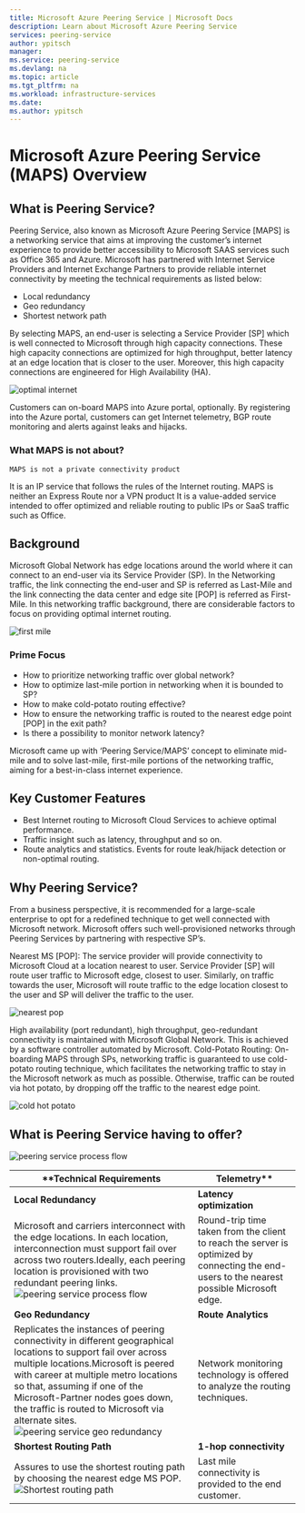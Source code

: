 ```yaml
---
title: Microsoft Azure Peering Service | Microsoft Docs
description: Learn about Microsoft Azure Peering Service
services: peering-service
author: ypitsch
manager: 
ms.service: peering-service
ms.devlang: na
ms.topic: article
ms.tgt_pltfrm: na
ms.workload: infrastructure-services
ms.date: 
ms.author: ypitsch
---
```


# Microsoft Azure Peering Service (MAPS) Overview
## What is Peering Service? 

Peering Service, also known as Microsoft Azure Peering Service [MAPS] is a networking service that aims at improving the customer’s internet experience to provide better accessibility to Microsoft SAAS services such as Office 365 and Azure. Microsoft has partnered with Internet Service Providers and Internet Exchange Partners to provide reliable internet connectivity by meeting the technical requirements as listed below:
- Local redundancy
- Geo redundancy
- Shortest network path

By selecting MAPS, an end-user is selecting a Service Provider [SP] which is well connected to Microsoft through high capacity connections. These high capacity connections are optimized for high throughput, better latency at an edge location that is closer to the user. Moreover, this high capacity connections are engineered for High Availability (HA).
 
![optimal internet](media\peering-service-about\peering-service-optimal-internet-connectivity-final.png)

Customers can on-board MAPS into Azure portal, optionally. By registering into the Azure portal, customers can get Internet telemetry, BGP route monitoring and alerts against leaks and hijacks.

### What MAPS is not about?
 	MAPS is not a private connectivity product
It is an IP service that follows the rules of the Internet routing. 
 	MAPS is neither an Express Route nor a VPN product 
It is a value-added service intended to offer optimized and reliable routing to public IPs or SaaS traffic such as Office.

## Background

Microsoft Global Network has edge locations around the world where it can connect to an end-user via its Service Provider (SP). In the Networking traffic, the link connecting the end-user and SP is referred as Last-Mile and the link connecting the data center and edge site [POP] is referred as First-Mile. In this networking traffic background, there are considerable factors to focus on providing optimal internet routing.

![first mile](media\peering-service-about\peering-service-background1.png)

### Prime Focus 
- How to prioritize networking traffic over global network?
-	How to optimize last-mile portion in networking when it is bounded to SP?
-	How to make cold-potato routing effective?
-	How to ensure the networking traffic is routed to the nearest edge point [POP] in the exit path?
-	Is there a possibility to monitor network latency?

Microsoft came up with ‘Peering Service/MAPS’ concept to eliminate mid-mile and to solve last-mile, first-mile portions of the networking traffic, aiming for a best-in-class internet experience.

## Key Customer Features
 -	Best Internet routing to Microsoft Cloud Services to achieve optimal performance. 
 -	Traffic insight such as latency, throughput and so on.
 -	Route analytics and statistics. Events for route leak/hijack detection or non-optimal routing. 

## Why Peering Service?
From a business perspective, it is recommended for a large-scale enterprise to opt for a redefined technique to get well connected with Microsoft network. Microsoft offers such well-provisioned networks through Peering Services by partnering with respective SP’s. 

Nearest MS [POP]: The service provider will provide connectivity to Microsoft Cloud at a location nearest to user. Service Provider [SP] will route user traffic to Microsoft edge, closest to user. Similarly, on traffic towards the user, Microsoft will route traffic to the edge location closest to the user and SP will deliver the traffic to the user. 

 ![nearest pop](media\peering-service-about\peering-service-Behind-the-Scene.png)

High availability (port redundant), high throughput, geo-redundant connectivity is maintained with Microsoft Global Network. This is achieved by a software controller automated by Microsoft. 
Cold-Potato Routing: On-boarding MAPS through SPs, networking traffic is guaranteed to use cold-potato routing technique, which facilitates the networking traffic to stay in the Microsoft network as much as possible. Otherwise, traffic can be routed via hot potato, by dropping off the traffic to the nearest edge point.
 
![cold hot potato](media\peering-service-about\peering-service-cold-hot-potato.png)

## What is Peering Service having to offer?
 
![peering service process flow](media\peering-service-about\peering-service-process-flow.png)


| **Technical Requirements |  Telemetry**|
|-----------|-------------------------------|
| **Local Redundancy**|**Latency optimization**|
Microsoft and carriers interconnect with the edge locations. In each location, interconnection must support fail over across two routers.Ideally, each peering location is provisioned with two redundant peering links.![peering service process flow](media\peering-service-about\peering-service-local-redundancy.png)|Round-trip time taken from the client to reach the server is optimized by connecting the end-users to the nearest possible Microsoft edge.|
| **Geo Redundancy**|**Route Analytics**|
Replicates the instances of peering connectivity in different geographical locations to support fail over across multiple locations.Microsoft is peered with career at multiple metro locations so that, assuming if one of the Microsoft-Partner nodes goes down, the traffic is routed to Microsoft via alternate sites.![peering service geo redundancy](media\peering-service-about\peering-service-geo-redundancy.png)|Network monitoring technology is offered to analyze the routing techniques.|
| **Shortest Routing Path**|**1-hop connectivity**|
Assures to use the shortest routing path by choosing the nearest edge MS POP.![Shortest routing path](media\peering-service-about\peering-service-shortest-path.png)|Last mile connectivity is provided to the end customer.|








